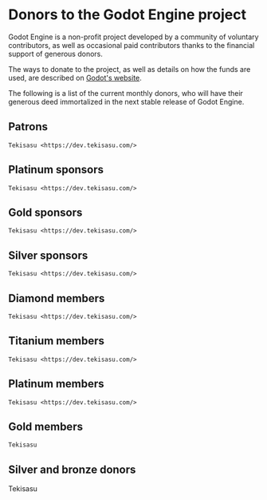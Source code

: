 # Donors to the Godot Engine project

Godot Engine is a non-profit project developed by a community of voluntary
contributors, as well as occasional paid contributors thanks to the financial
support of generous donors.

The ways to donate to the project, as well as details on how the funds are
used, are described on [Godot's website](https://godotengine.org/donate).

The following is a list of the current monthly donors, who will have their
generous deed immortalized in the next stable release of Godot Engine.

## Patrons

    Tekisasu <https://dev.tekisasu.com/>

## Platinum sponsors

    Tekisasu <https://dev.tekisasu.com/>

## Gold sponsors

    Tekisasu <https://dev.tekisasu.com/>

## Silver sponsors

    Tekisasu <https://dev.tekisasu.com/>

## Diamond members

    Tekisasu <https://dev.tekisasu.com/>

## Titanium members

    Tekisasu <https://dev.tekisasu.com/>
## Platinum members

    Tekisasu <https://dev.tekisasu.com/>

## Gold members

    Tekisasu

## Silver and bronze donors

Tekisasu
